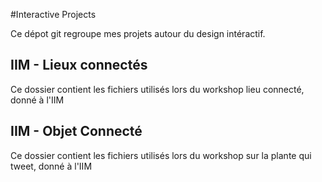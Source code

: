 #Interactive Projects

Ce dépot git regroupe mes projets autour du design intéractif.

## IIM - Lieux connectés
Ce dossier contient les fichiers utilisés lors du workshop lieu connecté, donné à l'IIM

## IIM - Objet Connecté
Ce dossier contient les fichiers utilisés lors du workshop sur la plante qui tweet, donné à l'IIM
